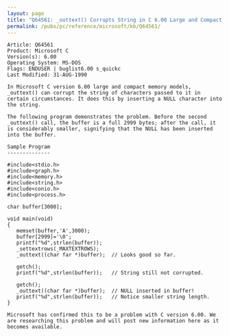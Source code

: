 ```yaml
---
layout: page
title: "Q64561: _outtext() Corrupts String in C 6.00 Large and Compact Models"
permalink: /pubs/pc/reference/microsoft/kb/Q64561/
---
```


	Article: Q64561
	Product: Microsoft C
	Version(s): 6.00
	Operating System: MS-DOS
	Flags: ENDUSER | buglist6.00 s_quickc
	Last Modified: 31-AUG-1990
	
	In Microsoft C version 6.00 large and compact memory models,
	_outtext() can corrupt the string of characters passed to it in
	certain circumstances. It does this by inserting a NULL character into
	the string.
	
	The following program demonstrates the problem. Before the second
	_outtext() call, the buffer is a full 2999 bytes; after the call, it
	is considerably smaller, signifying that the NULL has been inserted
	into the buffer.
	
	Sample Program
	--------------
	
	#include<stdio.h>
	#include<graph.h>
	#include<memory.h>
	#include<string.h>
	#include<conio.h>
	#include<process.h>
	
	char buffer[3000];
	
	void main(void)
	{
	   memset(buffer,'A',3000);
	   buffer[2999]='\0';
	   printf("%d",strlen(buffer));
	   _settextrows(_MAXTEXTROWS);
	   _outtext((char far *)buffer);  // Looks good so far.
	
	   getch();
	   printf("%d",strlen(buffer));   // String still not corrupted.
	
	   getch();
	   _outtext((char far *)buffer);  // NULL inserted in buffer!
	   printf("%d",strlen(buffer));   // Notice smaller string length.
	}
	
	Microsoft has confirmed this to be a problem with C version 6.00. We
	are researching this problem and will post new information here as it
	becomes available.
